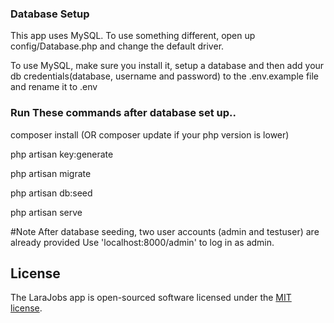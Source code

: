 ### Database Setup
This app uses MySQL. To use something different, open up config/Database.php and change the default driver.

To use MySQL, make sure you install it, setup a database and then add your db credentials(database, username and password) to the .env.example file and rename it to .env

### Run These commands after database set up..
composer install (OR composer update if your php version is lower)

php artisan key:generate

php artisan migrate

php artisan db:seed

php artisan serve

#Note
After database seeding, two user accounts (admin and testuser) are already provided
Use 'localhost:8000/admin' to log in as admin.

## License

The LaraJobs app is open-sourced software licensed under the [MIT license](https://opensource.org/licenses/MIT).
